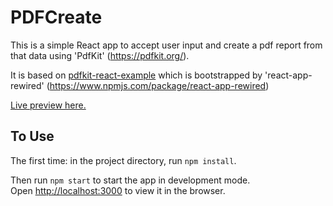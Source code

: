 # PDFCreate
This is a simple React app to accept user input and create a pdf report from that data using 'PdfKit' (https://pdfkit.org/). 

It is based on [pdfkit-react-example](https://sturtevant.github.io/pdfkit-react-example/) which is bootstrapped by 'react-app-rewired' (https://www.npmjs.com/package/react-app-rewired) 

[Live preview here.](https://sturtevant.github.io/pdfkit-react-example/)


## To Use

The first time: in the project directory, run `npm install`.

Then run `npm start` to start the app in development mode.<br />
Open [http://localhost:3000](http://localhost:3000) to view it in the browser.




